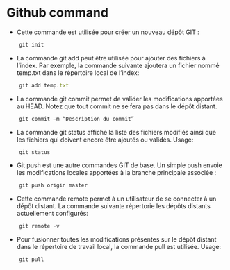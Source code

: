 # Github command

-   Cette commande est utilisée pour créer un nouveau dépôt GIT :
```js
    git init
```

-   La commande git add peut être utilisée pour ajouter des fichiers à l’index. Par exemple, la commande suivante ajoutera un fichier nommé temp.txt dans le répertoire local de l’index:
```js
    git add temp.txt
```

-   La commande git commit permet de valider les modifications apportées au HEAD. Notez que tout commit ne se fera pas dans le dépôt distant.
```js
    git commit –m “Description du commit”
```

-   La commande git status affiche la liste des fichiers modifiés ainsi que les fichiers qui doivent encore être ajoutés ou validés. Usage:
```js
    git status
```

-   Git push est une autre commandes GIT de base. Un simple push envoie les modifications locales apportées à la branche principale associée :
```js
    git push origin master
```

-   Cette commande remote permet à un utilisateur de se connecter à un dépôt distant. La commande suivante répertorie les dépôts distants actuellement configurés:
```js
    git remote -v
```

-   Pour fusionner toutes les modifications présentes sur le dépôt distant dans le répertoire de travail local, la commande pull est utilisée. Usage:
```js
    git pull
```
